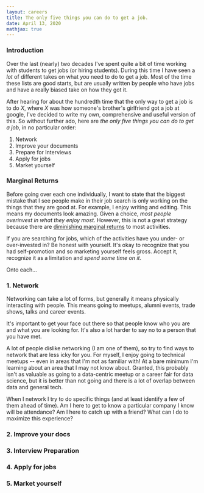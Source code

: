 ```yaml
---
layout: careers 
title: The only five things you can do to get a job. 
date: April 13, 2020 
mathjax: true
---
```


### Introduction

Over the last (nearly) two decades I've spent quite a bit of time working with students to get jobs (or hiring students). During this time I have seen a _lot_ of different takes on what _you_ need to do to get a job. Most of the time these lists are good starts, but are usually written by people who have jobs and have a really biased take on how they got it.

After hearing for about the hundredth time that the only way to get a job is to do _X_, where _X_ was how someone's brother's girlfriend got a job at google, I've decided to write my own, comprehensive and useful version of this. So without further ado, here are *the only five things you can do to get a job*, in no particular order:

1. Network
1. Improve your documents
1. Prepare for Interviews
1. Apply for jobs
1. Market yourself

### Marginal Returns

Before going over each one individually, I want to state that the biggest mistake that I see people make in their job search is only working on the things that they are good at. For example, I enjoy writing and editing. This means my documents look amazing. Given a choice, *most people overinvest in what they enjoy most*. However, this is not a great strategy because there are [diminishing marginal returns](https://www.investopedia.com/terms/l/lawofdiminishingmarginalreturn.asp) to most activities. 

If you are searching for jobs, which of the activities have you under- or over-invested in? Be honest with yourself. It's okay to recognize that you had self-promotion and so marketing yourself feels gross. Accept it, recognize it as a limitation and _spend some time on it_.

 
Onto each...

### 1. Network

Networking can take a lot of forms, but generally it means physically interacting with people. This means going to meetups, alumni events, trade shows, talks and career events. 

It's important to get your face out there so that people know who you are and what you are looking for. It's also a lot harder to say no to a person that you have met. 

A lot of people dislike networking (I am one of them), so try to find ways to network that are less icky for you. For myself, I enjoy going to technical meetups -- even in areas that I'm not as familiar with! At a bare minimum I'm learning about an area that I may not know about. Granted, this probably isn't as valuable as going to a data-centric meetup or a career fair for data science, but it is better than not going and there is a lot of overlap between data and general tech.

When I network I try to do specific things (and at least identify a few of them ahead of time). Am I here to get to know a particular company I know will be attendance? Am I here to catch up with a friend? What can I do to maximize this experience? 





### 2. Improve your docs

### 3. Interview Preparation


### 4. Apply for jobs


### 5. Market yourself
